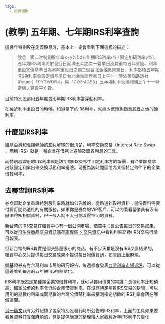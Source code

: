 ```yaml
tags:
  - 投資理財
```

# (教學) 五年期、七年期IRS利率查詢

這幾年特別股在定義股息時，基本上一定會看到下面這樣的描述：

> 股息：第二次特別股年率x+y%(以五年期IRS利率x%+固定加碼利率y%)。五年期IRS利率將於發行日起滿五年之次一營業日及其後每五年重設。利率重設定價基準日為利率重設日之前二個台北金融業營業日，利率指標五年期IRS為利率重設定價基準日台北金融業營業日上午十一時依英商路透社(Reuter)「PYTWDFIX」與「COSMOS3」五年期利率交換報價上午十一時定價之算數平均數。

目前特別股都用五年期或七年期IRS利率當浮動利率。

在接近利率重設日的時候，知道當下的IRS利率，就能大概預測到重設日之後的殖利率。

## 什麼是IRS利率

[維基百科](https://zh.wikipedia.org/wiki/%E5%88%A9%E7%8E%87%E6%8E%89%E6%9C%9F%E4%BA%A4%E6%98%93)和[張翔老師的影片](https://www.youtube.com/watch?v=-uxRn3dODMs)解釋的很清楚，利率交換交易（Interest Rate Swap ，簡稱 IRS）就是一種企業在債務上避險及節省利息的工具。

而特別股取用的IRS利率就是該期間IRS交易中固定利率方的報價，有企業願意拿出該固定利率出來交換浮動利率避險。可視為該時間區間內某個特定條件下的企業借貸利率。

## 去哪查詢IRS利率

券商幫助企業重設特別股利率時就如公告說的，從路透社取得資料；這份資料需要付費訂閱路透社的有關服務，如果你是券商的VIP客戶，可以問看看營業員有沒有辦法得知相關資料，但一般人就不太可能取得相同的資料。

新台幣的IRS交易在櫃買中心有一個公開市場，櫃買中心會公告每日的交易成果，可以從[衍生性商品交易資訊儲存庫專區 > 交易資訊](https://www.tpex.org.tw/web/extend/product/daily/TRDaily.php?l=zh-tw)中看到利率交換(IRS)交易行情日報表。

但新台幣的IRS其實是個交易量很小的商品，有不少天數是沒有IRS交易結果的，櫃買中心又只提供每日交易成果不提供每日報價資訊，在閱讀上很麻煩。

凱基證券有對台灣利率市場的研究報告，每週都會發表[台灣利率市場週評](https://www.kgieworld.com.tw/bond/bond_1_3.aspx?findex=0)，可以從這邊看到每週的五年期IRS利率變化。

IRS利率既然是某種類企業的借貸利率，就可以套用債券的常識：長債利率比短債高、國家公債的利率會低於企業借貸利率。在沒有特定期數IRS交易的期間，可以用別的期數的利率或同期數的台灣公債殖利率來猜測指定期數的IRS利率會落在哪個區間。

[另一篇文](/articles/irs-histroy.html)我有另外記錄了各家特別股發行時所公告的IRS利率，上面的工具如果要看舊資料其實滿麻煩的，算是提供簡單的整理給大家觀察近年IRS利率的變化